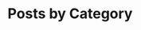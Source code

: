 ---
title: "Posts by Category"
permalink: /categories/
layout: categories
author_profile: true
classes: wide
---
